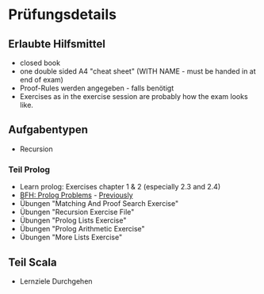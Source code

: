 # Prüfungsdetails


## Erlaubte Hilfsmittel

* closed book
* one double sided A4 "cheat sheet" (WITH NAME - must be handed in at end of exam)
* Proof-Rules werden angegeben - falls benötigt
* Exercises as in the exercise session are probably how the exam looks like.

## Aufgabentypen

* Recursion

### Teil Prolog

* Learn prolog: Exercises chapter 1 & 2 (especially 2.3 and 2.4)
* [BFH: Prolog Problems](https://sites.google.com/site/prologsite/prolog-problems) -  [Previously](http://www.ic.unicamp.br/~meidanis/courses/mc336/2009s2/prolog/problemas/)
* Übungen "Matching And Proof Search Exercise"
* Übungen "Recursion Exercise File"
* Übungen "Prolog Lists Exercise"
* Übungen "Prolog Arithmetic Exercise"
* Übungen "More Lists Exercise"

## Teil Scala
* Lernziele Durchgehen

